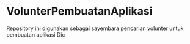 # VolunterPembuatanAplikasi
Repository ini digunakan sebagai sayembara pencarian volunter untuk pembuatan aplikasi Dic
